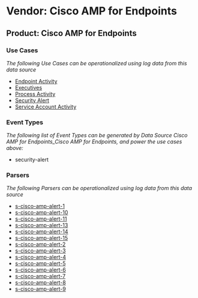 Vendor: Cisco AMP for Endpoints
===============================
Product: Cisco AMP for Endpoints
--------------------------------

### Use Cases

_The following Use Cases can be operationalized using log data from this data source_

* [Endpoint Activity](usecase_endpoint_activity.md)
* [Executives](usecase_executives.md)
* [Process Activity](usecase_process_activity.md)
* [Security Alert](usecase_security_alert.md)
* [Service Account Activity](usecase_service_account_activity.md)


### Event Types

_The following list of Event Types can be generated by Data Source Cisco AMP for Endpoints_Cisco AMP for Endpoints, and power the use cases above:_

- security-alert


### Parsers

_The following Parsers can be operationalized using log data from this data source_

* [s-cisco-amp-alert-1](parserContent_s-cisco-amp-alert-1.md)
* [s-cisco-amp-alert-10](parserContent_s-cisco-amp-alert-10.md)
* [s-cisco-amp-alert-11](parserContent_s-cisco-amp-alert-11.md)
* [s-cisco-amp-alert-13](parserContent_s-cisco-amp-alert-13.md)
* [s-cisco-amp-alert-14](parserContent_s-cisco-amp-alert-14.md)
* [s-cisco-amp-alert-15](parserContent_s-cisco-amp-alert-15.md)
* [s-cisco-amp-alert-2](parserContent_s-cisco-amp-alert-2.md)
* [s-cisco-amp-alert-3](parserContent_s-cisco-amp-alert-3.md)
* [s-cisco-amp-alert-4](parserContent_s-cisco-amp-alert-4.md)
* [s-cisco-amp-alert-5](parserContent_s-cisco-amp-alert-5.md)
* [s-cisco-amp-alert-6](parserContent_s-cisco-amp-alert-6.md)
* [s-cisco-amp-alert-7](parserContent_s-cisco-amp-alert-7.md)
* [s-cisco-amp-alert-8](parserContent_s-cisco-amp-alert-8.md)
* [s-cisco-amp-alert-9](parserContent_s-cisco-amp-alert-9.md)
